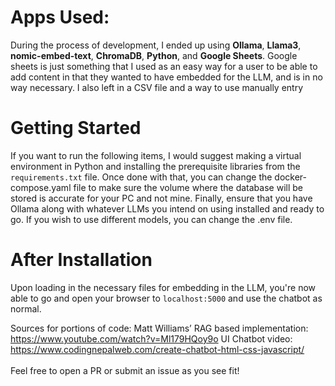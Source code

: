 # Apps Used:

During the process of development, I ended up using **Ollama**, **Llama3**, **nomic-embed-text**, **ChromaDB**, **Python**, and **Google Sheets**. Google sheets is just something that I used as an easy way for a user to be able to add content in that they wanted to have embedded for the LLM, and is in no way necessary. I also left in a CSV file and a way to use manually entry

# Getting Started
If you want to run the following items, I would suggest making a virtual environment in Python and installing the prerequisite libraries from the `requirements.txt` file. Once done with that, you can change the docker-compose.yaml file to make sure the volume where the database will be stored is accurate for your PC and not mine. Finally, ensure that you have Ollama along with whatever LLMs you intend on using installed and ready to go. If you wish to use different models, you can change the .env file. 

# After Installation
Upon loading in the necessary files for embedding in the LLM, you're now able to go and open your browser to `localhost:5000` and use the chatbot as normal.


Sources for portions of code:
Matt Williams’ RAG based implementation: https://www.youtube.com/watch?v=Ml179HQoy9o
UI Chatbot video: https://www.codingnepalweb.com/create-chatbot-html-css-javascript/ 
<br><br>
Feel free to open a PR or submit an issue as you see fit!